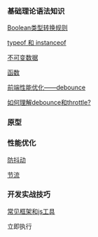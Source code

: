 ### 基础理论语法知识

[Boolean类型转换规则](https://github.com/pengyancheng/javascript/blob/master/basic/boolean.md)
<br>

[typeof 和 instanceof](https://github.com/pengyancheng/javascript/blob/master/basic/typeofandinstanceof.md)
<br>

[不可变数据](https://github.com/pengyancheng/javascript/blob/master/basic/immutable.md)
<br>

[函数](https://github.com/pengyancheng/javascript/basic/function.md)
<br>

[前端性能优化——debounce](https://www.jianshu.com/p/e9acf55f8073)
<br>

[如何理解debounce和throttle?](https://www.jianshu.com/p/daaa36174324)
<br>

### 原型


### 性能优化

[防抖动](https://github.com/pengyancheng/javascript/blob/master/develop/debounce.md)
<br>

[节流](https://github.com/pengyancheng/javascript/blob/master/develop/throttling.md)
<br>

### 开发实战技巧


[常见框架和js工具](https://github.com/pengyancheng/javascript/blob/master/develop/frame.md)
<br>

立即执行
